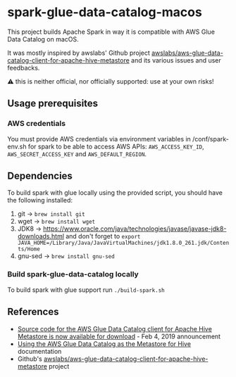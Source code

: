 # spark-glue-data-catalog-macos

This project builds Apache Spark in way it is compatible with AWS Glue Data Catalog on macOS.

It was mostly inspired by awslabs' Github project [awslabs/aws-glue-data-catalog-client-for-apache-hive-metastore][1] and its various issues and user feedbacks.

⚠️ this is neither official, nor officially supported: use at your own risks!

## Usage prerequisites

### AWS credentials

You must provide AWS credentials via environment variables in /conf/spark-env.sh for spark to be able to access AWS APIs: `AWS_ACCESS_KEY_ID`, `AWS_SECRET_ACCESS_KEY` and `AWS_DEFAULT_REGION`.

## Dependencies

To build spark with glue locally using the provided script, you should have the following installed:
1. git -> `brew install git`
2. wget -> `brew install wget`
3. JDK8 -> https://www.oracle.com/java/technologies/javase/javase-jdk8-downloads.html and don't forget to `export JAVA_HOME=/Library/Java/JavaVirtualMachines/jdk1.8.0_261.jdk/Contents/Home`
4. gnu-sed -> `brew install gnu-sed`

### Build spark-glue-data-catalog locally

To build spark with glue support run `./build-spark.sh`

## References

- [Source code for the AWS Glue Data Catalog client for Apache Hive Metastore is now available for download](https://aws.amazon.com/about-aws/whats-new/2019/02/source-code-for-the-aws-glue-data-catalog-client-for-apache-hive-metatore-is-now-available-for-download/) - Feb 4, 2019 announcement
- [Using the AWS Glue Data Catalog as the Metastore for Hive](https://docs.aws.amazon.com/emr/latest/ReleaseGuide/emr-hive-metastore-glue.html) documentation
- Github's [awslabs/aws-glue-data-catalog-client-for-apache-hive-metastore][1] project

[1]: https://github.com/awslabs/aws-glue-data-catalog-client-for-apache-hive-metastore
